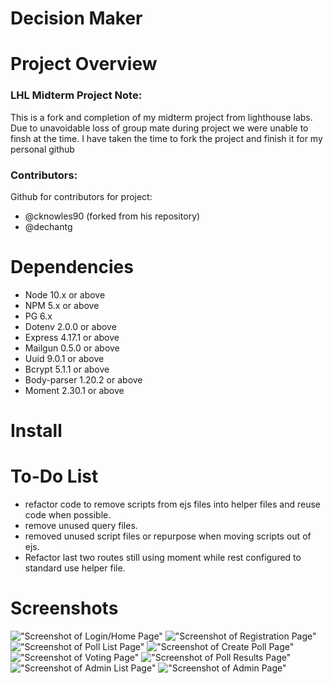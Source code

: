 
Decision Maker
=========

# Project Overview




### LHL Midterm Project Note:

This is a fork and completion of my midterm project from lighthouse labs. Due to unavoidable loss of group mate during project we were unable to finsh at the time. I have taken the time to fork the project and finish it for my personal github


### Contributors:
Github for contributors for project:
- @cknowles90 (forked from his repository)
- @dechantg


# Dependencies

- Node 10.x or above
- NPM 5.x or above
- PG 6.x
- Dotenv 2.0.0 or above
- Express 4.17.1 or above
- Mailgun 0.5.0 or above
- Uuid 9.0.1 or above
- Bcrypt 5.1.1 or above
- Body-parser 1.20.2 or above
- Moment 2.30.1 or above

# Install




# To-Do List

- refactor code to remove scripts from ejs files into helper files and reuse code when possible.
- remove unused query files.
- removed unused script files or repurpose when moving scripts out of ejs.
- Refactor last two routes still using moment while rest configured to standard use helper file.


# Screenshots

!["Screenshot of Login/Home Page"](https://github.com/Dechantg/Decision-Maker/blob/master/docs/home-page.jpg)
!["Screenshot of Registration Page"](https://github.com/Dechantg/Decision-Maker/blob/master/docs/register-page.jpg)
!["Screenshot of Poll List Page"](https://github.com/Dechantg/Decision-Maker/blob/master/docs/poll-list-page.jpg)
!["Screenshot of Create Poll Page"](https://github.com/Dechantg/Decision-Maker/blob/master/docs/create-poll-page.jpg)
!["Screenshot of Voting Page"](https://github.com/Dechantg/Decision-Maker/blob/master/docs/vote-page.jpg)
!["Screenshot of Poll Results Page"](https://github.com/Dechantg/Decision-Maker/blob/master/docs/poll-results-page.jpg)
!["Screenshot of Admin List Page"](https://github.com/Dechantg/Decision-Maker/blob/master/docs/admin-list-page.jpg)
!["Screenshot of Admin Page"](https://github.com/Dechantg/Decision-Maker/blob/master/docs/admin-page.jpg)
